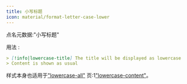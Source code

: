 ```yaml
---
title: 小写标题
icon: material/format-letter-case-lower
---
```


点名元数据:"小写标题"

用法 :

```md
> [!info|lowercase-title] The title will be displayed as lowercase
> Content is shown as usual
```

样式本身也适用于["lowercase-all"](../combined-styling/page-14.md)
页:1["lowercase-content"](../content-styling/page-4.md)。

